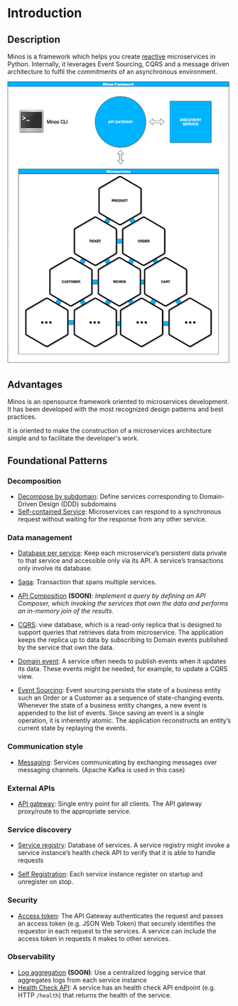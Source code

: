 # Introduction

## Description

Minos is a framework which helps you create [reactive](https://www.reactivemanifesto.org/) microservices in Python. 
Internally, it leverages Event Sourcing, CQRS and a message driven architecture to fulfil the commitments of an 
asynchronous environment.

![minos_architecture](./pictures/minos_architecture.png)


## Advantages
Minos is an opensource framework oriented to microservices development. It has been developed with the most recognized 
design patterns and best practices.

It is oriented to make the construction of a microservices architecture simple and to facilitate the developer's work.


## Foundational Patterns

### Decomposition
+ [Decompose by subdomain](https://microservices.io/patterns/decomposition/decompose-by-subdomain.html): Define services 
  corresponding to Domain-Driven Design (DDD) subdomains
+ [Self-contained Service](https://microservices.io/patterns/decomposition/self-contained-service.html): Microservices 
  can respond to a synchronous request without waiting for the response from any other service.
  
### Data management
+ [Database per service](https://microservices.io/patterns/data/database-per-service.html): Keep each microservice’s 
  persistent data private to that service and accessible only via its API. A service’s transactions only involve its 
  database.
  
+ [Saga](https://microservices.io/patterns/data/saga.html): Transaction that spans multiple services.

+ [API Composition](https://microservices.io/patterns/data/api-composition.html) **(SOON)**: _Implement a query by 
  defining an API Composer, which invoking the services that own the data and performs an in-memory join of the results._
  
+ [CQRS](https://microservices.io/patterns/data/cqrs.html): view database, which is a read-only replica that is designed
  to support queries that retrieves data from microservice. The application keeps the replica up to data by subscribing 
  to Domain events published by the service that own the data.
  
+ [Domain event](https://microservices.io/patterns/data/domain-event.html): A service often needs to publish events when
  it updates its data. These events might be needed, for example, to update a CQRS view.
  
+ [Event Sourcing](https://microservices.io/patterns/data/event-sourcing.html): Event sourcing persists the state of a 
  business entity such an Order or a Customer as a sequence of state-changing events. Whenever the state of a business 
  entity changes, a new event is appended to the list of events. Since saving an event is a single operation, it is 
  inherently atomic. The application reconstructs an entity’s current state by replaying the events.
  
### Communication style
+ [Messaging](https://microservices.io/patterns/communication-style/messaging.html): Services communicating by 
  exchanging messages over messaging channels. (Apache Kafka is used in this case)
  
### External APIs
+ [API gateway](https://microservices.io/patterns/apigateway.html): Single entry point for all clients. The API gateway
  proxy/route to the appropriate service.
  

### Service discovery
+ [Service registry](https://microservices.io/patterns/service-registry.html): Database of services. A service registry might invoke a service instance’s health check API to 
  verify that it is able to handle requests

+ [Self Registration](https://microservices.io/patterns/self-registration.html): Each service instance register on
  startup and unregister on stop.
  
### Security
+ [Access token](https://microservices.io/patterns/security/access-token.html): The API Gateway authenticates the request and passes an access token (e.g. JSON Web Token) that 
  securely identifies the requestor in each request to the services. A service can include the access token in requests 
  it makes to other services.
  
### Observability
+ [Log aggregation](https://microservices.io/patterns/observability/application-logging.html) **(SOON)**: Use a centralized 
  logging service that aggregates logs from each service instance
+ [Health Check API](https://microservices.io/patterns/observability/health-check-api.html): A service has an health 
  check API endpoint (e.g. HTTP `/health`) that returns the health of the service.